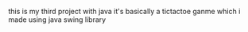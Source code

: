 this is my third project with java it's basically a tictactoe ganme which i made using java swing library
